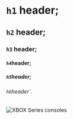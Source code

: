 # `h1` header;
## `h2` header;
### `h3` header;
#### `h4`header;
##### `h5`header;
###### `h6`header`.

![XBOX Series consoles](https://www.denverpost.com/wp-content/uploads/2020/11/GettyImages-1229559109.jpg?w=886)
